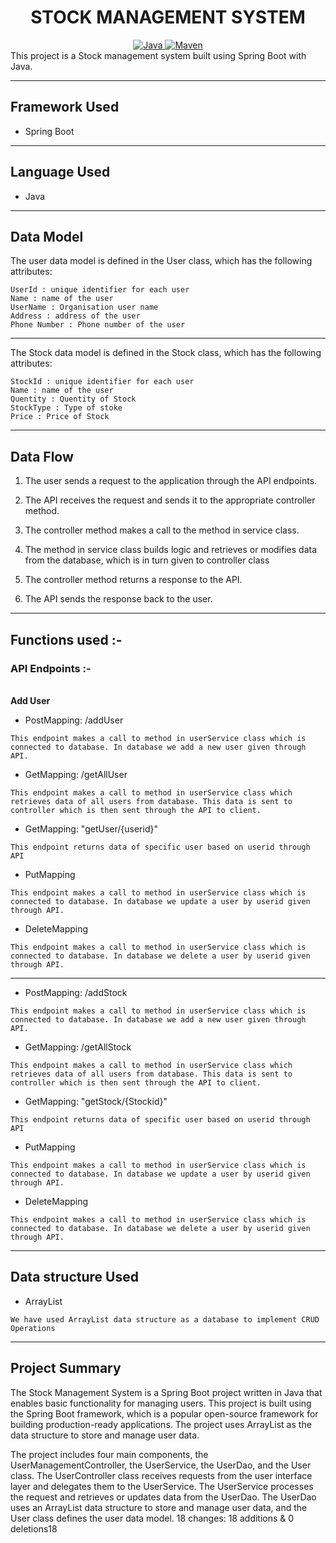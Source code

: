 <center>
<h1> STOCK MANAGEMENT SYSTEM </h1>
</center>
<center>
<a href="Java url">
    <img alt="Java" src="https://img.shields.io/badge/Java->=8-darkblue.svg" />
</a>
<a href="Maven url" >
    <img alt="Maven" src="https://img.shields.io/badge/maven-3.0.5-brightgreen.svg" />
</a>
</center>
This project is a Stock management system built using Spring Boot with Java.

---

## Framework Used
* Spring Boot

---

## Language Used
* Java

---

## Data Model

The user data model is defined in the User class, which has the following attributes:
```
UserId : unique identifier for each user
Name : name of the user
UserName : Organisation user name
Address : address of the user
Phone Number : Phone number of the user
```
---
The Stock data model is defined in the Stock class, which has the following attributes:
```
StockId : unique identifier for each user
Name : name of the user
Quentity : Quentity of Stock 
StockType : Type of stoke
Price : Price of Stock
```

---

## Data Flow

1. The user sends a request to the application through the API endpoints.
2. The API receives the request and sends it to the appropriate controller method.
3. The controller method makes a call to the method in service class.

4. The method in service class builds logic and retrieves or modifies data from the database, which is in turn given to controller class
5. The controller method returns a response to the API.
6. The API sends the response back to the user.

---

## Functions used :-

### API Endpoints :-
</br>
<b> Add User </b>

* PostMapping: /addUser
```
This endpoint makes a call to method in userService class which is connected to database. In database we add a new user given through API.
```

* GetMapping: /getAllUser
```
This endpoint makes a call to method in userService class which retrieves data of all users from database. This data is sent to controller which is then sent through the API to client.
```

* GetMapping: "getUser/{userid}"
```
This endpoint returns data of specific user based on userid through API
```

* PutMapping
```
This endpoint makes a call to method in userService class which is connected to database. In database we update a user by userid given through API.
```

* DeleteMapping
```
This endpoint makes a call to method in userService class which is connected to database. In database we delete a user by userid given through API.
```
---

* PostMapping: /addStock
```
This endpoint makes a call to method in userService class which is connected to database. In database we add a new user given through API.
```

* GetMapping: /getAllStock
```
This endpoint makes a call to method in userService class which retrieves data of all users from database. This data is sent to controller which is then sent through the API to client.
```

* GetMapping: "getStock/{Stockid}"
```
This endpoint returns data of specific user based on userid through API
```

* PutMapping
```
This endpoint makes a call to method in userService class which is connected to database. In database we update a user by userid given through API.
```

* DeleteMapping
```
This endpoint makes a call to method in userService class which is connected to database. In database we delete a user by userid given through API.
```

---

## Data structure Used
* ArrayList
```
We have used ArrayList data structure as a database to implement CRUD Operations 
```
---

## Project Summary

The Stock Management System is a Spring Boot project written in Java that enables basic functionality for managing users. This project is built using the Spring Boot framework, which is a popular open-source framework for building production-ready applications. The project uses ArrayList as the data structure to store and manage user data.

The project includes four main components, the UserManagementController, the UserService, the UserDao, and the User class. The UserController class receives requests from the user interface layer and delegates them to the UserService. The UserService processes the request and retrieves or updates data from the UserDao. The UserDao uses an ArrayList data structure to store and manage user data, and the User class defines the user data model.
 18 changes: 18 additions & 0 deletions18 
